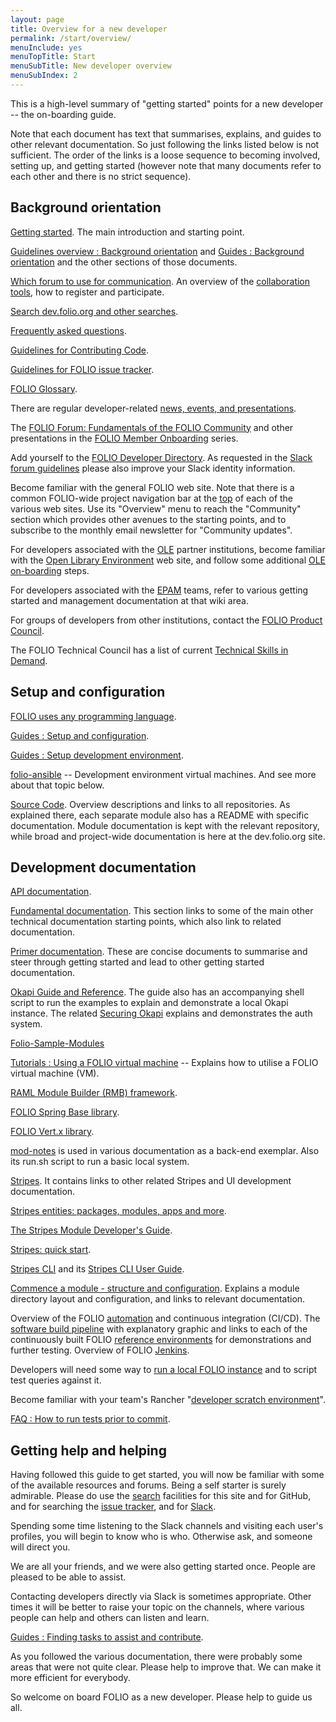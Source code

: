 ```yaml
---
layout: page
title: Overview for a new developer
permalink: /start/overview/
menuInclude: yes
menuTopTitle: Start
menuSubTitle: New developer overview
menuSubIndex: 2
---
```


This is a high-level summary of "getting started" points for a new developer -- the on-boarding guide.

Note that each document has text that summarises, explains, and guides to other relevant documentation. So just following the links listed below is not sufficient. The order of the links is a loose sequence to becoming involved, setting up, and getting started (however note that many documents refer to each other and there is no strict sequence).

## Background orientation

[Getting started](/start/).
The main introduction and starting point.

[Guidelines overview : Background orientation](/guidelines/#background-orientation)
and
[Guides : Background orientation](/guides/#background-orientation)
and the other sections of those documents.

[Which forum to use for communication](/guidelines/which-forum/).
An overview of the [collaboration tools](/community/#collaboration-tools), how to register and participate.

[Search dev.folio.org and other searches](/search/).

[Frequently asked questions](/faqs/).

[Guidelines for Contributing Code](/guidelines/contributing/).

[Guidelines for FOLIO issue tracker](/guidelines/issue-tracker/).

[FOLIO Glossary](/reference/glossary/).

There are regular developer-related [news, events, and presentations](/community/events/).

The [FOLIO Forum: Fundamentals of the FOLIO Community](https://discuss.folio.org/t/folio-forum-fundamentals-of-the-folio-community/3102)
and other presentations in the [FOLIO Member Onboarding](https://www.youtube.com/hashtag/foliomemberonboarding) series.

Add yourself to the
[FOLIO Developer Directory](https://wiki.folio.org/display/COMMUNITY/FOLIO+Developer+Directory).
As requested in the [Slack forum guidelines](/guidelines/which-forum/#slack) please also improve your Slack identity information.

Become familiar with the general FOLIO web site.
Note that there is a common FOLIO-wide project navigation bar at the <a href="">top</a> of each of the various web sites.
Use its "Overview" menu to reach the "Community" section which provides other avenues to the starting points, and to subscribe to the monthly email newsletter for "Community updates".

For developers associated with the [OLE](/reference/glossary/#ole) partner institutions, become familiar with the [Open Library Environment](https://openlibraryenvironment.org/) web site, and follow some additional [OLE on-boarding](https://wiki.folio.org/display/COMMUNITY/Getting+Started+for+Developers) steps.

For developers associated with the [EPAM](https://wiki.folio.org/display/FOLIJET/Folio+Development+Teams+Home) teams, refer to various getting started and management documentation at that wiki area.

For groups of developers from other institutions, contact the [FOLIO Product Council](https://wiki.folio.org/display/PC/FOLIO+Product+Council).

The FOLIO Technical Council has a list of current [Technical Skills in Demand](https://wiki.folio.org/display/TC/Technical+Skills+in+Demand).

## Setup and configuration

[FOLIO uses any programming language](/guides/any-programming-language/).

[Guides : Setup and configuration](/guides/#setup-and-configuration).

[Guides : Setup development environment](/guides/developer-setup/).

[folio-ansible](https://github.com/folio-org/folio-ansible)
-- Development environment virtual machines.
And see more about that topic below.

[Source Code](/source-code/).
Overview descriptions and links to all repositories.
As explained there, each separate module also has a README with specific documentation.
Module documentation is kept with the relevant repository, while broad and project-wide documentation is here at the dev.folio.org site.

## Development documentation

[API documentation](/reference/api/).

[Fundamental documentation](/start/#fundamental-documentation).
This section links to some of the main other technical documentation starting points, which also link to related documentation.

[Primer documentation](/start/#primer-documentation).
These are concise documents to summarise and steer through getting started and lead to other getting started documentation.

[Okapi Guide and Reference](https://github.com/folio-org/okapi/blob/master/doc/guide.md).
The guide also has an accompanying shell script to run the examples to explain
and demonstrate a local Okapi instance.
The related [Securing Okapi](https://github.com/folio-org/okapi/blob/master/doc/guide.md#securing-okapi) explains and demonstrates the auth system.

[Folio-Sample-Modules](https://github.com/folio-org/folio-sample-modules)

[Tutorials : Using a FOLIO virtual machine](/tutorials/folio-vm/)
-- Explains how to utilise a FOLIO virtual machine (VM).

[RAML Module Builder (RMB) framework](https://github.com/folio-org/raml-module-builder).

[FOLIO Spring Base library](https://github.com/folio-org/folio-spring-base).

[FOLIO Vert.x library](https://github.com/folio-org/folio-vertx-lib).

[mod-notes](https://github.com/folio-org/mod-notes) is
used in various documentation as a back-end exemplar.
Also its run.sh script to run a basic local system.

[Stripes](https://github.com/folio-org/stripes/blob/master/README.md).
It contains links to other related Stripes and UI development documentation.

[Stripes entities: packages, modules, apps and more](https://github.com/folio-org/stripes/blob/master/doc/modules-apps-etc.md).

[The Stripes Module Developer's Guide](https://github.com/folio-org/stripes/blob/master/doc/dev-guide.md).

[Stripes: quick start](https://github.com/folio-org/stripes/blob/master/doc/quick-start.md).

[Stripes CLI](https://github.com/folio-org/stripes-cli)
and its [Stripes CLI User Guide](https://github.com/folio-org/stripes-cli/blob/master/doc/user-guide.md).

[Commence a module - structure and configuration](/guides/commence-a-module/).
Explains a module directory layout and configuration, and links to relevant documentation.

Overview of the FOLIO [automation](/guides/automation/) and continuous integration (CI/CD).
The [software build pipeline](/guides/automation/#software-build-pipeline) with explanatory graphic and links to each of the continuously built FOLIO [reference environments](/guides/automation/#reference-environments) for demonstrations and further testing.
Overview of FOLIO [Jenkins](/guides/automation/#jenkins).

Developers will need some way to [run a local FOLIO instance](/guides/run-local-folio/) and to script test queries against it.

Become familiar with your team's Rancher "[developer scratch environment](/faqs/how-to-get-started-with-rancher/)".

[FAQ : How to run tests prior to commit](/faqs/how-to-test-prior-to-commit/).

## Getting help and helping

Having followed this guide to get started, you will now be familiar with some of the available resources and forums.
Being a self starter is surely admirable. Please do use the [search](/search/) facilities for this site and for GitHub, and for searching the [issue tracker](/guidelines/issue-tracker/#filters-and-search), and for [Slack](/guidelines/which-forum/#slack).

Spending some time listening to the Slack channels and visiting each user's profiles, you will begin to know who is who. Otherwise ask, and someone will direct you.

We are all your friends, and we were also getting started once. People are pleased to be able to assist.

Contacting developers directly via Slack is sometimes appropriate. Other times it will be better to raise your topic on the channels, where various people can help and others can listen and learn.

[Guides : Finding tasks to assist and contribute](/guides/find-tasks/).

As you followed the various documentation, there were probably some areas that were not quite clear. Please help to improve that.
We can make it more efficient for everybody.

So welcome on board FOLIO as a new developer.
Please help to guide us all.

